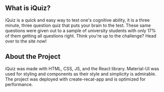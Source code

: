 ## What is iQuiz?
iQuiz is a quick and easy way to test one's cognitive ability, it is a three minute, three question quiz that puts your brain to the test. These same questions were given out to a sample of university students with only 17% of them getting all questions right. Think you're up to the challenge? Head over to the site now!

## About the Project
iQuiz was made with HTML, CSS, JS, and the React library. Material-UI was used for styling and components as their style and simplicity is admirable. The project was deployed with create-recat-app and is optimized for performance.
